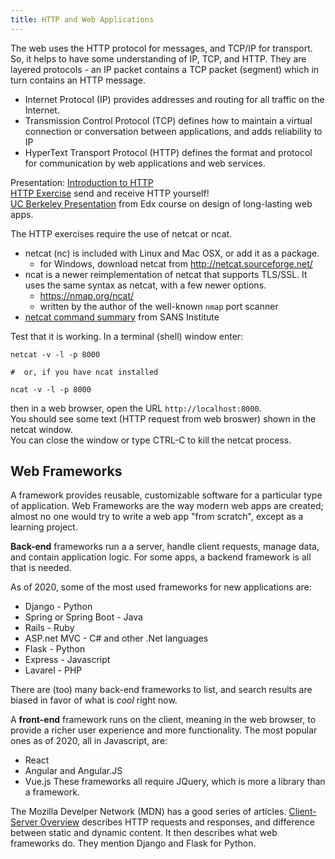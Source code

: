 ```yaml
---
title: HTTP and Web Applications
---
```


The web uses the HTTP protocol for messages, and TCP/IP for transport.
So, it helps to have some understanding of IP, TCP, and HTTP. They are layered protocols - an IP packet contains a TCP packet (segment) which in turn contains an HTTP message.

* Internet Protocol (IP) provides addresses and routing for all traffic on the Internet.
* Transmission Control Protocol (TCP) defines how to maintain a virtual connection or conversation between applications, and adds reliability to IP
* HyperText Transport Protocol (HTTP) defines the format and protocol for communication by web applications and web services.

Presentation: [Introduction to HTTP](HTTP.pdf)    
[HTTP Exercise](HTTP-in-Action.pdf) send and receive HTTP yourself!   
[UC Berkeley Presentation](Intro-web-and-tcp-UCB.pdf) from Edx course on design of long-lasting web apps.

The HTTP exercises require the use of netcat or ncat.

* netcat (nc) is included with Linux and Mac OSX, or add it as a package.
  - for Windows, download netcat from http://netcat.sourceforge.net/
* ncat is a newer reimplementation of netcat that supports TLS/SSL.  It uses the same syntax as netcat, with a few newer options.
  - https://nmap.org/ncat/
  - written by the author of the well-known `nmap` port scanner
* [netcat command summary](netcat_summary_sans.pdf) from SANS Institute

Test that it is working.  In a terminal (shell) window enter:
```
netcat -v -l -p 8000

#  or, if you have ncat installed

ncat -v -l -p 8000
```
then in a web browser, open the URL `http://localhost:8000`.    
You should see some text (HTTP request from web broswer) shown in the netcat window.  
You can close the window or type CTRL-C to kill the netcat process.

## Web Frameworks

A framework provides reusable, customizable software for a particular type of application.
Web Frameworks are the way modern web apps are created; almost no one would try to
write a web app "from scratch", except as a learning project.

**Back-end** frameworks run a a server, handle client requests, manage data, and
contain application logic.  For some apps, a backend framework is all that is needed.

As of 2020, some of the most used frameworks for new applications are:

* Django - Python
* Spring or Spring Boot - Java
* Rails - Ruby
* ASP.net MVC - C# and other .Net languages
* Flask - Python
* Express - Javascript
* Lavarel - PHP

There are (too) many back-end frameworks to list, and search results are biased
in favor of what is *cool* right now.

A **front-end** framework runs on the client, meaning in the web browser, 
to provide a richer user experience and more functionality.
The most popular ones as of 2020, all in Javascript, are:
* React
* Angular and Angular.JS
* Vue.js
These frameworks all require JQuery, which is more a library than a framework.

The Mozilla Develper Network (MDN) has a good series of articles.
[Client-Server Overview](https://developer.mozilla.org/en-US/docs/Learn/Server-side/First_steps/Client-Server_overview) describes HTTP requests and responses, and difference between static and dynamic content.  It then describes what web frameworks do.  They mention Django and Flask for Python.


